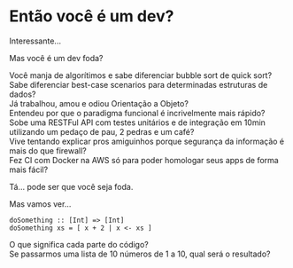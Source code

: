 # Então você é um dev?  

Interessante...  
  
Mas você é um dev foda?  
  
Você manja de algorítimos e sabe diferenciar bubble sort de quick sort?  
Sabe diferenciar best-case scenarios para determinadas estruturas de dados?  
Já trabalhou, amou e odiou Orientação a Objeto?  
Entendeu por que o paradigma funcional é incrivelmente mais rápido?  
Sobe uma RESTFul API com testes unitários e de integração em 10min utilizando um pedaço de pau, 2 pedras e um café?  
Vive tentando explicar pros amiguinhos porque segurança da informação é mais do que firewall?  
Fez CI com Docker na AWS só para poder homologar seus apps de forma mais fácil?  
  
Tá... pode ser que você seja foda.  
  
Mas vamos ver...   

```
doSomething :: [Int] => [Int]
doSomething xs = [ x + 2 | x <- xs ]
```
O que significa cada parte do código?  
Se passarmos uma lista de 10 números de 1 a 10, qual será o resultado?
